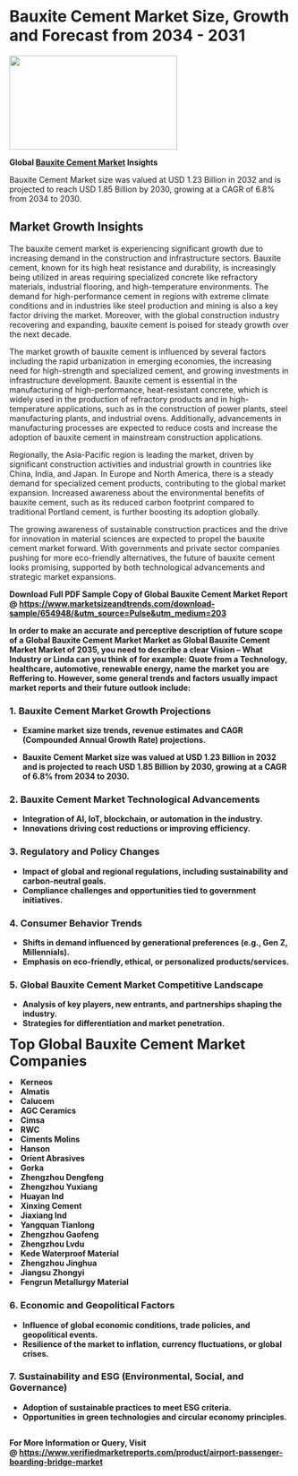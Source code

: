 <H1>Bauxite Cement Market Size, Growth and Forecast from 2034 - 2031</H1><img class="aligncenter size-medium wp-image-584254" src="https://thirdeyenews.in/wp-content/uploads/2034/09/Global-Market-Research-300x168.jpeg" alt="" width="300" height="168" /><p><strong>Global&nbsp;<a href="https://www.marketsizeandtrends.com/download-sample/654948/&amp;utm_source=Pulse&amp;utm_medium=203">Bauxite Cement Market</a> Insights</strong></p><p>Bauxite Cement Market size was valued at USD 1.23 Billion in 2032 and is projected to reach USD 1.85 Billion by 2030, growing at a CAGR of 6.8% from 2034 to 2030.</p><p><h2>Market Growth Insights</h2> <p>The bauxite cement market is experiencing significant growth due to increasing demand in the construction and infrastructure sectors. Bauxite cement, known for its high heat resistance and durability, is increasingly being utilized in areas requiring specialized concrete like refractory materials, industrial flooring, and high-temperature environments. The demand for high-performance cement in regions with extreme climate conditions and in industries like steel production and mining is also a key factor driving the market. Moreover, with the global construction industry recovering and expanding, bauxite cement is poised for steady growth over the next decade.</p> <p><strong></strong></p> <p>The market growth of bauxite cement is influenced by several factors including the rapid urbanization in emerging economies, the increasing need for high-strength and specialized cement, and growing investments in infrastructure development. Bauxite cement is essential in the manufacturing of high-performance, heat-resistant concrete, which is widely used in the production of refractory products and in high-temperature applications, such as in the construction of power plants, steel manufacturing plants, and industrial ovens. Additionally, advancements in manufacturing processes are expected to reduce costs and increase the adoption of bauxite cement in mainstream construction applications.</p> <p>Regionally, the Asia-Pacific region is leading the market, driven by significant construction activities and industrial growth in countries like China, India, and Japan. In Europe and North America, there is a steady demand for specialized cement products, contributing to the global market expansion. Increased awareness about the environmental benefits of bauxite cement, such as its reduced carbon footprint compared to traditional Portland cement, is further boosting its adoption globally.</p> <p>The growing awareness of sustainable construction practices and the drive for innovation in material sciences are expected to propel the bauxite cement market forward. With governments and private sector companies pushing for more eco-friendly alternatives, the future of bauxite cement looks promising, supported by both technological advancements and strategic market expansions.</p> <p><strong></p><p><span class=""><strong>Download Full PDF Sample Copy of Global Bauxite Cement Market Report</strong> @ <a href="https://www.marketsizeandtrends.com/download-sample/654948/&amp;utm_source=Pulse&amp;utm_medium=203" target="_blank">https://www.marketsizeandtrends.com/download-sample/654948/&amp;utm_source=Pulse&amp;utm_medium=203</a></span></p><p>In order to make an accurate and perceptive description of future scope of a Global&nbsp;Bauxite Cement Market Market as Global&nbsp;Bauxite Cement Market Market of 2035, you need to describe a clear Vision &ndash; What Industry or Linda can you think of for example: Quote from a Technology, healthcare, automotive, renewable energy, name the market you are Reffering to. However, some general trends and factors usually impact market reports and their future outlook include:</p><h3>1.&nbsp;<strong>Bauxite Cement Market Growth Projections</strong></h3><ul><li>Examine market size trends, revenue estimates and CAGR (Compounded Annual Growth Rate) projections.</li><li><p>Bauxite Cement Market size was valued at USD 1.23 Billion in 2032 and is projected to reach USD 1.85 Billion by 2030, growing at a CAGR of 6.8% from 2034 to 2030.</p></li></ul><h3>2.&nbsp;<strong>Bauxite Cement Market Technological Advancements</strong></h3><ul><li>Integration of AI, IoT, blockchain, or automation in the industry.</li><li>Innovations driving cost reductions or improving efficiency.</li></ul><h3>3.&nbsp;<strong>Regulatory and Policy Changes</strong></h3><ul><li>Impact of global and regional regulations, including sustainability and carbon-neutral goals.</li><li>Compliance challenges and opportunities tied to government initiatives.</li></ul><h3>4.&nbsp;<strong>Consumer Behavior Trends</strong></h3><ul><li>Shifts in demand influenced by generational preferences (e.g., Gen Z, Millennials).</li><li>Emphasis on eco-friendly, ethical, or personalized products/services.</li></ul><h3>5.&nbsp;<strong>Global Bauxite Cement Market Competitive Landscape</strong></h3><ul><li>Analysis of key players, new entrants, and partnerships shaping the industry.</li><li>Strategies for differentiation and market penetration.</li></ul><p data-pm-slice="1 1 []"><span style="color: inherit; font-family: inherit; font-size: 25px;">Top Global Bauxite Cement Market Companies</span></p><div class="" data-test-id=""><p><li> Kerneos</li><li> Almatis</li><li> Calucem</li><li> AGC Ceramics</li><li> Cimsa</li><li> RWC</li><li> Ciments Molins</li><li> Hanson</li><li> Orient Abrasives</li><li> Gorka</li><li> Zhengzhou Dengfeng</li><li> Zhengzhou Yuxiang</li><li> Huayan Ind</li><li> Xinxing Cement</li><li> Jiaxiang Ind</li><li> Yangquan Tianlong</li><li> Zhengzhou Gaofeng</li><li> Zhengzhou Lvdu</li><li> Kede Waterproof Material</li><li> Zhengzhou Jinghua</li><li> Jiangsu Zhongyi</li><li> Fengrun Metallurgy Material</li></p></div><h3>6.&nbsp;<strong>Economic and Geopolitical Factors</strong></h3><ul><li>Influence of global economic conditions, trade policies, and geopolitical events.</li><li>Resilience of the market to inflation, currency fluctuations, or global crises.</li></ul><h3>7.&nbsp;<strong>Sustainability and ESG (Environmental, Social, and Governance)</strong></h3><ul><li>Adoption of sustainable practices to meet ESG criteria.</li><li>Opportunities in green technologies and circular economy principles.</li></ul><h2><strong style="font-size: 14px;">For More Information or Query, Visit @&nbsp;</strong><a style="background-color: #ffffff; font-size: 14px;" href="https://www.marketsizeandtrends.com/report/bauxite-cement-market/" target="_blank">https://www.verifiedmarketreports.com/product/airport-passenger-boarding-bridge-market</a></h2>
